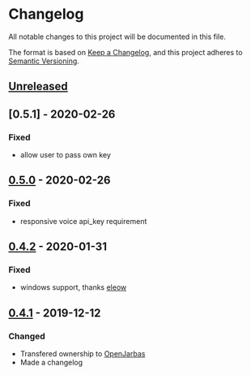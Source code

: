 # Changelog

All notable changes to this project will be documented in this file.

The format is based on [Keep a Changelog](https://keepachangelog.com/en/1.0.0/),
and this project adheres to [Semantic Versioning](https://semver.org/spec/v2.0.0.html).

## [Unreleased]

## [0.5.1]  - 2020-02-26

### Fixed

- allow user to pass own key

## [0.5.0]  - 2020-02-26

### Fixed

- responsive voice api_key requirement

## [0.4.2]  - 2020-01-31

### Fixed

- windows support, thanks [eleow](https://github.com/eleow)

## [0.4.1]  - 2019-12-12

### Changed

- Transfered ownership to [OpenJarbas](https://github.com/OpenJarbas)
- Made a changelog


[unreleased]: https://github.com/OpenJarbas/py_responsivevoice/tree/dev
[0.5.0]: https://github.com/OpenJarbas/py_responsivevoice/tree/0.5.0
[0.4.2]: https://github.com/OpenJarbas/py_responsivevoice/tree/0.4.2
[0.4.1]: https://github.com/OpenJarbas/py_responsivevoice/tree/0.4.1
